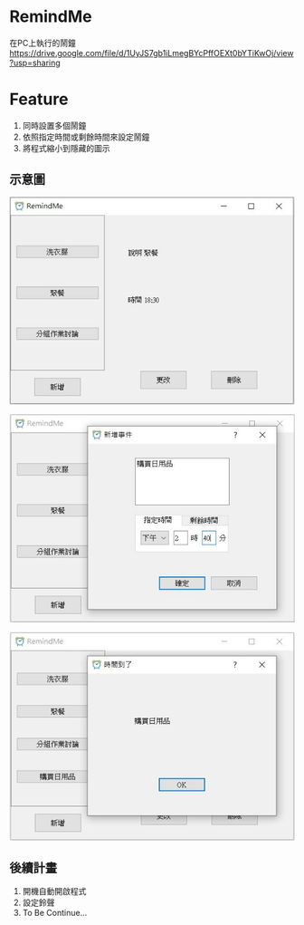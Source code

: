 # RemindMe
在PC上執行的鬧鐘  
https://drive.google.com/file/d/1UyJS7gb1iLmegBYcPffOEXt0bYTiKwOj/view?usp=sharing

# Feature
1. 同時設置多個鬧鐘  
2. 依照指定時間或剩餘時間來設定鬧鐘  
3. 將程式縮小到隱藏的圖示  

## 示意圖
![image](https://github.com/ny9950610/RemindMe/blob/master/example1.jpg)

![image](https://github.com/ny9950610/RemindMe/blob/master/example2.jpg)

![image](https://github.com/ny9950610/RemindMe/blob/master/example3.jpg)

## 後續計畫
1. 開機自動開啟程式  
2. 設定鈴聲  
3. To Be Continue...  
